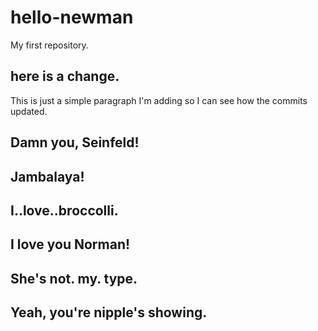 # hello-newman
My first repository.

## here is a change.

This is just a simple paragraph I'm adding so I can see how the commits updated.

## Damn you, Seinfeld!

## Jambalaya!

## I..love..broccolli.

## I love you Norman!

## She's not. my. type.

## Yeah, you're nipple's showing.
